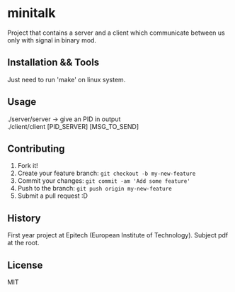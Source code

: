 # minitalk

Project that contains a server and a client which communicate between us only with signal in binary mod.

## Installation && Tools

Just need to run 'make' on linux system.</br>

## Usage

./server/server -> give an PID in output</br>
./client/client [PID_SERVER] [MSG_TO_SEND]</br>

## Contributing

1. Fork it!
2. Create your feature branch: `git checkout -b my-new-feature`
3. Commit your changes: `git commit -am 'Add some feature'`
4. Push to the branch: `git push origin my-new-feature`
5. Submit a pull request :D

## History

First year project at Epitech (European Institute of Technology). Subject pdf at the root.

## License

MIT
